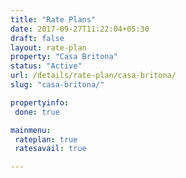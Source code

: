 ```yaml
---
title: "Rate Plans"
date: 2017-09-27T11:22:04+05:30
draft: false
layout: rate-plan
property: "Casa Britona"
status: "Active"
url: /details/rate-plan/casa-britona/
slug: "casa-britona/"

propertyinfo:
 done: true

mainmenu:
 rateplan: true
 ratesavail: true

---
```


